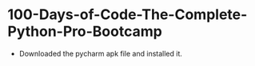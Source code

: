 # 100-Days-of-Code-The-Complete-Python-Pro-Bootcamp

- Downloaded the pycharm apk file and installed it.
